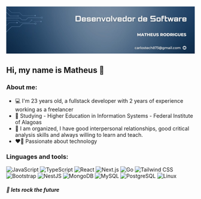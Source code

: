 <div align="center">
  <br />
    <a href="https://youtu.be/Ahwoks_dawU?feature=shared" target="_blank">
      <img src="1710792147541.jpg" alt="Project Banner">
    </a>
  <br />
</div>

## Hi, my name is Matheus 👋


### About me:
  <ul>
    <li>💻 I'm 23 years old, a fullstack developer with 2 years of experience working as a freelancer</li>
    <li>📒 Studying - Higher Education in Information Systems - Federal Institute of Alagoas</li>
    <li>🚀 I am organized, I have good interpersonal relationships, good critical analysis skills and always willing to learn and teach.</li>
    <li>❤️‍🔥 Passionate about technology</li>
  </ul>

### Linguages and tools:

<div>
  <img src="https://img.shields.io/badge/-JavaScript-black?style=for-the-badge&logo=javascript&logoColor=F7DF1E&color=000000" alt="JavaScript" />
  <img src="https://img.shields.io/badge/-TypeScript-blue?style=for-the-badge&logo=typescript&logoColor=3178C6&color=007ACC" alt="TypeScript" />
  <img src="https://img.shields.io/badge/-React-blue?style=for-the-badge&logo=react&logoColor=61DAFB&color=282c34" alt="React" />
  <img src="https://img.shields.io/badge/-Next.js-black?style=for-the-badge&logo=next.js&logoColor=white&color=000000" alt="Next.js" />
  <img src="https://img.shields.io/badge/-Go-black?style=for-the-badge&logo=go&logoColor=00ADD8&color=000000" alt="Go" />
  <img src="https://img.shields.io/badge/-Tailwind%20CSS-blue?style=for-the-badge&logo=tailwindcss&logoColor=white&color=38B2AC" alt="Tailwind CSS" />
  <img src="https://img.shields.io/badge/-Bootstrap-purple?style=for-the-badge&logo=bootstrap&logoColor=white&color=563D7C" alt="Bootstrap" />
  <img src="https://img.shields.io/badge/-NestJS-E0234E?style=for-the-badge&logo=nestjs&logoColor=white&color=E0234E" alt="NestJS" />
  <img src="https://img.shields.io/badge/-MongoDB-green?style=for-the-badge&logo=mongodb&logoColor=white&color=47A248" alt="MongoDB" />
  <img src="https://img.shields.io/badge/-MySQL-blue?style=for-the-badge&logo=mysql&logoColor=white&color=4479A1" alt="MySQL" />
  <img src="https://img.shields.io/badge/-PostgreSQL-black?style=for-the-badge&logo=postgresql&logoColor=white&color=005C8B" alt="PostgreSQL" />
  <img src="https://img.shields.io/badge/-Linux-black?style=for-the-badge&logo=linux&logoColor=white&color=000000" alt="Linux" />
</div>

<h5>🚀 lets rock the future</h5>
